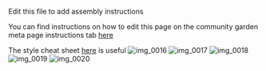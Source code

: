 Edit this file to add assembly instructions

You can find instructions on how to edit this page on the community garden meta page instructions tab [here](http://maslowcommunitygarden.org/Website.html)



The style cheat sheet [here](https://github.com/adam-p/markdown-here/wiki/Markdown-Cheatsheet) is useful
![img_0016](https://user-images.githubusercontent.com/38811955/39400975-836ac032-4aef-11e8-9e3f-2842c624e0ec.jpg)
![img_0017](https://user-images.githubusercontent.com/38811955/39400976-8382c920-4aef-11e8-8f7a-8ad796763578.jpg)
![img_0018](https://user-images.githubusercontent.com/38811955/39400977-839b5e86-4aef-11e8-9d7d-80595e47fe79.jpg)
![img_0019](https://user-images.githubusercontent.com/38811955/39400978-83b520a0-4aef-11e8-9c51-32aa6dd61587.jpg)
![img_0020](https://user-images.githubusercontent.com/38811955/39400979-83cc09d2-4aef-11e8-9333-f6216ad2a4ba.jpg)
